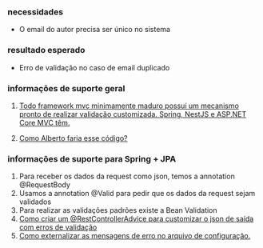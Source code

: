 ### **necessidades**

*   O email do autor precisa ser único no sistema

### **resultado esperado**

*   Erro de validação no caso de email duplicado

### **informações de suporte geral**

1. [Todo framework mvc minimamente maduro possui um mecanismo pronto de realizar validação customizada. Spring, NestJS e ASP.NET Core MVC têm.](https://youtu.be/YXF8Ll64tfk)

2. [Como Alberto faria esse código?](https://youtu.be/V7qisGKD9nI)

### informações de suporte para Spring + JPA

1.  Para receber os dados da request como json, temos a annotation @RequestBody
2.  Usamos a annotation @Valid para pedir que os dados da request sejam validados
3.  Para realizar as validações padrões existe a Bean Validation
4.  [Como criar um @RestControllerAdvice para customizar o json de saída com erros de validação](https://youtu.be/LlX6zoGwQQA)
5.  [Como externalizar as mensagens de erro no arquivo de configuração.](https://youtu.be/Fsl5E-BGHuU)

</div>
